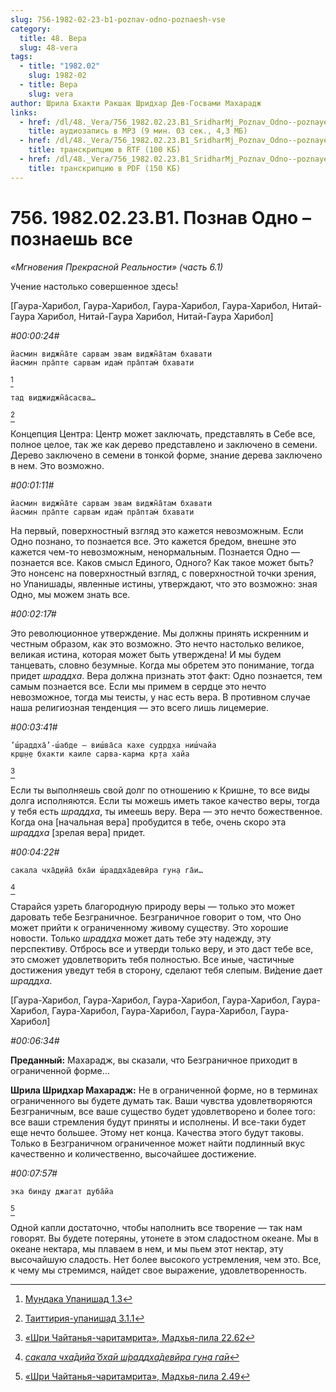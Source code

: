 ```yaml
---
slug: 756-1982-02-23-b1-poznav-odno-poznaesh-vse
category:
  title: 48. Вера
  slug: 48-vera
tags:
  - title: "1982.02"
    slug: 1982-02
  - title: Вера
    slug: vera
author: Шрила Бхакти Ракшак Шридхар Дев-Госвами Махарадж
links:
  - href: /dl/48._Vera/756_1982.02.23.B1_SridharMj_Poznav_Odno--poznayesh_vse.mp3
    title: аудиозапись в MP3 (9 мин. 03 сек., 4,3 МБ)
  - href: /dl/48._Vera/756_1982.02.23.B1_SridharMj_Poznav_Odno--poznayesh_vse.rtf
    title: транскрипцию в RTF (100 КБ)
  - href: /dl/48._Vera/756_1982.02.23.B1_SridharMj_Poznav_Odno--poznayesh_vse.pdf
    title: транскрипцию в PDF (150 КБ)
---
```


# 756. 1982.02.23.B1. Познав Одно – познаешь все

*«Мгновения Прекрасной Реальности» (часть 6.1)*

Учение настолько совершенное здесь!

[Гаура-Харибол, Гаура-Харибол, Гаура-Харибол, Гаура-Харибол, Нитай-Гаура Харибол, Нитай-Гаура Харибол, Нитай-Гаура Харибол]

*#00:00:24#*

    йасмин виджн̃а̄те сарвам эвам виджн̃а̄там бхавати
    йасмин пра̄пте сарвам идам̇ пра̄птам̇ бхавати
[^_ftn1]

    тад виджиджн̃а̄сасва…
[^_ftn2]

Концепция Центра: Центр может заключать, представлять в Себе все, полное целое, так же как дерево представлено и заключено в семени. Дерево заключено в семени в тонкой форме, знание дерева заключено в нем. Это возможно.

*#00:01:11#*

    йасмин виджн̃а̄те сарвам эвам виджн̃а̄там бхавати
    йасмин пра̄пте сарвам идам̇ пра̄птам̇ бхавати

На первый, поверхностный взгляд это кажется невозможным. Если Одно познано, то познается все. Это кажется бредом, внешне это кажется чем-то невозможным, ненормальным. Познается Одно — познается все. Каков смысл Единого, Одного? Как такое может быть? Это нонсенс на поверхностный взгляд, с поверхностной точки зрения, но Упанишады, явленные истины, утверждают, что это возможно: зная Одно, мы можем знать все.

*#00:02:17#*

Это революционное утверждение. Мы должны принять искренним и честным образом, как это возможно. Это нечто настолько великое, великая истина, которая может быть утверждена! И мы будем танцевать, словно безумные. Когда мы обретем это понимание, тогда придет *шраддха*. Вера должна признать этот факт: Одно познается, тем самым познается все. Если мы примем в сердце это нечто невозможное, тогда мы теисты, у нас есть вера. В противном случае наша религиозная тенденция — это всего лишь лицемерие.

*#00:03:41#*

    ’ш́раддха̄’-ш́абде — виш́ва̄са кахе судр̣д̣ха ниш́чайа
    кр̣ш̣н̣е бхакти каиле сарва-карма кр̣та хайа
[^_ftn3]

Если ты выполняешь свой долг по отношению к Кришне, то все виды долга исполняются. Если ты можешь иметь такое качество веры, тогда у тебя есть *шраддха*, ты имеешь веру. Вера — это нечто божественное. Когда она [начальная вера] пробудится в тебе, очень скоро эта *шраддха* [зрелая вера] придет.

*#00:04:22#*

    сакала чха̄д̣ийа̄ бха̄и ш́раддха̄девӣра гун̣а га̄и…
[^_ftn4]

Старайся узреть благородную природу веры — только это может даровать тебе Безграничное. Безграничное говорит о том, что Оно может прийти к ограниченному живому существу. Это хорошие новости. Только *шраддха* может дать тебе эту надежду, эту перспективу. Отбрось все и утверди только веру, и это даст тебе все, это сможет удовлетворить тебя полностью. Все иные, частичные достижения уведут тебя в сторону, сделают тебя слепым. Ви́дение дает *шраддха*.

[Гаура-Харибол, Гаура-Харибол, Гаура-Харибол, Гаура-Харибол, Гаура-Харибол, Гаура-Харибол, Гаура-Харибол, Гаура-Харибол, Гаура-Харибол]

*#00:06:34#*

**Преданный:** Махарадж, вы сказали, что Безграничное приходит в ограниченной форме…

**Шрила Шридхар Махарадж:** Не в ограниченной форме, но в терминах ограниченного вы будете думать так. Ваши чувства удовлетворяются Безграничным, все ваше существо будет удовлетворено и более того: все ваши стремления будут приняты и исполнены. И все-таки будет еще нечто большее. Этому нет конца. Качества этого будут таковы. Только в Безграничном ограниченное может найти подлинный вкус качественно и количественно, высочайшее достижение.

*#00:07:57#*

    эка бинду джагат д̣уба̄йа
[^_ftn5]

Одной капли достаточно, чтобы наполнить все творение — так нам говорят. Вы будете потеряны, утонете в этом сладостном океане. Мы в океане нектара, мы плаваем в нем, и мы пьем этот нектар, эту высочайшую сладость. Нет более высокого устремления, чем это. Все, к чему мы стремимся, найдет свое выражение, удовлетворенность.



[^_ftn1]: [Мундака Упанишад 1.3](../notes/mundaka-upanishad/mundaka-upanishad-1-3.md)

[^_ftn2]: [Таиттирия-упанишад 3.1.1](../notes/taittiriya-upanishad/taittiriya-upanishad-3-1-1.md)

[^_ftn3]: [«Шри Чайтанья-чаритамрита», Мадхья-лила 22.62](../notes/shri-chajtanya-charitamrita-madhya-lila/shri-chajtanya-charitamrita-madhya-lila-22-62.md)

[^_ftn4]: [*сакала чха̄д̣ийа̄ бха̄и ш́раддха̄девӣра гун̣а га̄и*](../notes/shloka/sakala-chhadija-bhai-shraddhadevjora-guna.md)

[^_ftn5]: [«Шри Чайтанья-чаритамрита», Мадхья-лила 2.49](../notes/shri-chajtanya-charitamrita-madhya-lila/shri-chajtanya-charitamrita-madhya-lila-2-49.md)
